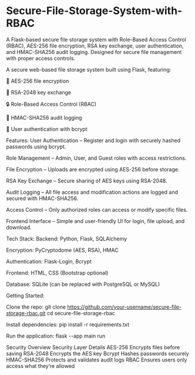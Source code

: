 # Secure-File-Storage-System-with-RBAC
A Flask-based secure file storage system with Role-Based Access Control (RBAC), AES-256 file encryption, RSA key exchange, user authentication, and HMAC-SHA256 audit logging. Designed for secure file management with proper access controls.

A secure web-based file storage system built using Flask, featuring:

🔑 AES-256 file encryption

🔐 RSA-2048 key exchange

🔒 Role-Based Access Control (RBAC)

🔏 HMAC-SHA256 audit logging

🔐 User authentication with bcrypt

Features:
User Authentication – Register and login with securely hashed passwords using bcrypt.

Role Management – Admin, User, and Guest roles with access restrictions.

File Encryption – Uploads are encrypted using AES-256 before storage.

RSA Key Exchange – Secure sharing of AES keys using RSA-2048.

Audit Logging – All file access and modification actions are logged and secured with HMAC-SHA256.

Access Control – Only authorized roles can access or modify specific files.

Frontend Interface – Simple and user-friendly UI for login, file upload, and download.


Tech Stack:
Backend: Python, Flask, SQLAlchemy

Encryption: PyCryptodome (AES, RSA), HMAC

Authentication: Flask-Login, Bcrypt

Frontend: HTML, CSS (Bootstrap optional)

Database: SQLite (can be replaced with PostgreSQL or MySQL)


Getting Started:

Clone the repo:
git clone https://github.com/your-username/secure-file-storage-rbac.git
cd secure-file-storage-rbac

Install dependencies:
pip install -r requirements.txt

Run the application:
flask --app main run


Security Overview
Security Layer	          Details
AES-256	            Encrypts files before saving
RSA-2048	          Encrypts the AES key
Bcrypt	            Hashes passwords securely
HMAC-SHA256	        Protects and validates audit logs
RBAC	              Ensures users only access what they’re allowed
